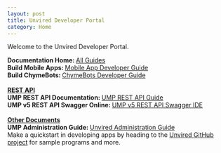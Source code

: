 ```yaml
---
layout: post
title: Unvired Developer Portal
category: Home
---
```


Welcome to the Unvired Developer Portal.

<div class="message">
<strong>Documentation Home: </strong><a href="https://docs.unvired.com/" target="_blank">All Guides</a>
<br>
<strong>Build Mobile Apps:  </strong><a href="https://docs.unvired.com/s/bpnmhosmpdjf7lp9usug/application-development" target="_blank">Mobile App Developer Guide</a>
<br>
<strong>Build ChymeBots:  </strong><a href="https://docs.unvired.com/s/bpnmghsmpdjf7lp9usu0/chymebots-development-guide" target="_blank">ChymeBots Developer Guide</a>
<br><br>
<strong><u>REST API</u></strong>
<br>
<strong>UMP REST API Documentation: </strong><a href="https://docs.unvired.com/s/bpnmmnkmpdjf7lp9usvg/unvired-digital-platform-rest-api" target="_blank">UMP REST API Guide</a>
<br>
<strong>UMP v5 REST API Swagger Online: </strong><a href="https://app.swaggerhub.com/apis-docs/unvired/UMP-5-Rest-API/" target="_blank">UMP v5 REST API Swagger IDE</a>
<br>
<br>
</div>

<div class="message">
<strong><u>Other Documents</u></strong>
<br>
<strong>UMP Administration Guide: </strong><a href="https://docs.unvired.com/s/bpnmj2smpdjf7lp9usv0/administration-guide" target="_blank">Unvired Administration Guide</a>
<br>

<div class="message">
Make a quickstart in developing apps by heading to the <a href="https://github.com/unvired">Unvired GitHub project</a> for sample programs and more.
</div>
